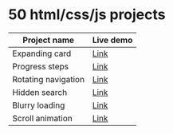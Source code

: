 # 50 html/css/js projects

| Project name        | Live demo                                                               |
| ------------------- | ----------------------------------------------------------------------- |
| Expanding card      | [Link](https://princeofmath.github.io/50-projects/expanding-cards/)     |
| Progress steps      | [Link](https://princeofmath.github.io/50-projects/progress-steps/)      |
| Rotating navigation | [Link](https://princeofmath.github.io/50-projects/rotating-navigation/) |
| Hidden search | [Link](https://princeofmath.github.io/50-projects/hidden-search/) |
| Blurry loading | [Link](https://princeofmath.github.io/50-projects/blurry-loading/) |
| Scroll animation | [Link](https://princeofmath.github.io/50-projects/scroll-animation/) |

